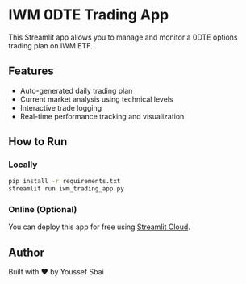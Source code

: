 # IWM 0DTE Trading App

This Streamlit app allows you to manage and monitor a 0DTE options trading plan on IWM ETF.

## Features
- Auto-generated daily trading plan
- Current market analysis using technical levels
- Interactive trade logging
- Real-time performance tracking and visualization

## How to Run

### Locally
```bash
pip install -r requirements.txt
streamlit run iwm_trading_app.py
```

### Online (Optional)
You can deploy this app for free using [Streamlit Cloud](https://streamlit.io/cloud).

## Author
Built with ❤️ by Youssef Sbai